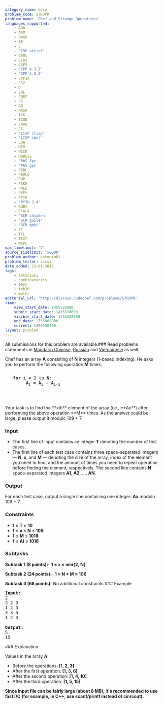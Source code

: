 ```yaml
---
category_name: easy
problem_code: STROPR
problem_name: 'Chef and Strange Operations'
languages_supported:
    - ADA
    - ASM
    - BASH
    - BF
    - C
    - 'C99 strict'
    - CAML
    - CLOJ
    - CLPS
    - 'CPP 4.3.2'
    - 'CPP 4.9.2'
    - CPP14
    - CS2
    - D
    - ERL
    - FORT
    - FS
    - GO
    - HASK
    - ICK
    - ICON
    - JAVA
    - JS
    - 'LISP clisp'
    - 'LISP sbcl'
    - LUA
    - NEM
    - NICE
    - NODEJS
    - 'PAS fpc'
    - 'PAS gpc'
    - PERL
    - PERL6
    - PHP
    - PIKE
    - PRLG
    - PYPY
    - PYTH
    - 'PYTH 3.4'
    - RUBY
    - SCALA
    - 'SCM chicken'
    - 'SCM guile'
    - 'SCM qobi'
    - ST
    - TCL
    - TEXT
    - WSPC
max_timelimit: '2'
source_sizelimit: '50000'
problem_author: antoniuk1
problem_tester: iscsi
date_added: 23-01-2015
tags:
    - antoniuk1
    - combinatorics
    - easy
    - feb16
    - maths
editorial_url: 'http://discuss.codechef.com/problems/STROPR'
time:
    view_start_date: 1455528600
    submit_start_date: 1455528600
    visible_start_date: 1455528600
    end_date: 1735669800
    current: 1493558190
layout: problem
---
```

All submissions for this problem are available.###  Read problems statements in [Mandarin Chinese](http://www.codechef.com/download/translated/FEB16/mandarin/STROPR.pdf), [Russian](http://www.codechef.com/download/translated/FEB16/russian/STROPR.pdf) and [Vietnamese](http://www.codechef.com/download/translated/FEB16/vietnamese/STROPR.pdf) as well.

Chef has an array **A** consisting of **N** integers (1-based indexing). He asks you to perform the following operation **M** times:

<pre>
<pre>	<b>for</b> i = 2 to <b>N</b>:
		<b>A</b><sub>i</sub> = <b>A</b><sub>i</sub> + <b>A</b><sub>i-1</sub>
</pre>

</pre>
Your task is to find the **xth** element of the array (i.e., **Ax**) after performing the above operation **M** times. As the answer could be large, please output it modulo 109 + 7.

### Input

- The first line of input contains an integer **T** denoting the number of test cases.
- The first line of each test case contains three space-separated integers — **N**, **x**, and **M** — denoting the size of the array, index of the element you need to find, and the amount of times you need to repeat operation before finding the element, respectively. The second line contains **N** space-separated integers **A1**, **A2**, …, **AN**.

### Output

For each test case, output a single line containing one integer: **Ax** modulo 109 + 7.

### Constraints

- **1** ≤ **T** ≤ **10**
- **1** ≤ **x** ≤ **N** ≤ **105**
- **1** ≤ **M** ≤ **1018**
- **1** ≤ **Ai**  ≤ **1018**

### Subtasks

**Subtask 1 (8 points):**- **1 ≤ x ≤ min{2, N}**

 **Subtask 2 (24 points):**- **1 ≤ N \* M ≤ 106**

**Subtask 3 (68 points):**  No additional constraints ### Example

<pre><b>Input:</b>
2
3 2 3
1 2 3
3 3 3 
1 2 3

<b>Output:</b>
5
15
</pre>### Explanation

Values in the array **A**:

- Before the operations: **\[1, 2, 3\]**
- After the first operation: **\[1, 3, 6\]**
- After the second operation: **\[1, 4, 10\]**
- After the third operation: **\[1, 5, 15\]**

**Since input file can be fairly large (about 8 MB), it's recommended to use fast I/O (for example, in C++, use scanf/printf instead of cin/cout).**
